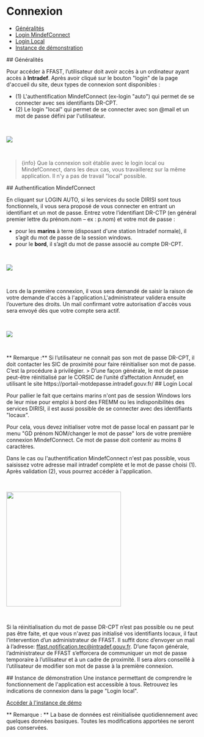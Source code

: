 # Connexion


- [Généralités](#generalite)
- [Login MindefConnect](#login_auto)
- [Login Local](#login_local)
- [Instance de démonstration](#inst_demo)

<a name="generalite">
## Généralités

Pour accéder à FFAST, l’utilisateur doit avoir accès à un ordinateur ayant accès à **Intradef**. Après avoir cliqué sur le bouton "login" de la page d'accueil du site, deux types de connexion sont disponibles :
  - (1) L'authentification MindefConnect (ex-login "auto") qui permet de se connecter avec ses identifiants DR-CPT.
  - (2) Le login "local" qui permet de se connecter avec son @mail et un mot de passe défini par l'utilisateur.
<p>&nbsp;</p>
<img src="{{ url(asset('docs/images/' . env('DOC_VERSION') . '/connexion/accueil_login.png' )) }}" >
<p>&nbsp;</p>

>{info} Que la connexion soit établie avec le login local ou MindefConnect, dans les deux cas, vous travaillerez sur la même application. Il n'y a pas de travail "local" possible.

<a name="login_auto">
## Authentification MindefConnect

En cliquant sur LOGIN AUTO, si les services du socle DIRISI sont tous fonctionnels, il vous sera proposé  de vous connecter en entrant un identifiant et un mot de passe.
Entrez votre l’identifiant DR-CTP (en général premier lettre du prénom.nom – ex : p.nom) et votre mot de passe : 
  - pour les **marins** à terre (disposant d'une station Intradef normale), il s’agit du mot de passe de la session windows.
  - pour le **bord**, il s’agit du mot de passe associé au compte DR-CPT.
<p>&nbsp;</p>
<img src="{{ url(asset('docs/images/' . env('DOC_VERSION') . '/connexion/MindefConnect.png' )) }}">
<p>&nbsp;</p>
Lors de la première connexion, il vous sera demandé de saisir la raison de votre demande d'accès à l'application.L'administrateur validera ensuite l’ouverture des droits. Un mail confirmant votre autorisation d'accès vous sera envoyé dès que votre compte sera actif.
<p>&nbsp;</p>
<img src="{{ url(asset('docs/images/' . env('DOC_VERSION') . '/connexion/msg_1ere_connexion.png' )) }}">
<p>&nbsp;</p>
** Remarque :**  Si l’utilisateur ne connait pas son mot de passe DR-CPT, il doit contacter les SIC de proximité pour faire réinitialiser son mot de passe. C’est la procédure à privilégier.
> D’une façon générale, le mot de passe peut-être réinitialisé par le CORSIC de l’unité d’affectation Annudef, en utilisant le site https://portail-motdepasse.intradef.gouv.fr/

<a name="login_local">
## Login Local

Pour pallier le fait que certains marins n'ont pas de session Windows lors de leur mise pour emploi à bord des FREMM ou les indisponibilités des services DIRISI, il est aussi possible de se connecter avec des identifiants "locaux".

Pour cela, vous devez initialiser votre mot de passe local en passant par le menu "GD prénom NOM/changer le mot de passe" lors de votre première connexion MindefConnect. Ce mot de passe doit contenir au moins 8 caractères.

Dans le cas ou l'authentification MindefConnect n'est pas possible, vous saisissez votre adresse mail intradef complète et le mot de passe choisi (1). Après validation (2), vous pourrez accéder à l'application.
<p>&nbsp;</p>
<img src="{{ url(asset('docs/images/' . env('DOC_VERSION') . '/connexion/login_local.png' )) }}" width="300px">
<p>&nbsp;</p>

Si la réinitialisation du mot de passe DR-CPT n’est pas possible ou ne peut pas être faite, et que vous n'avez pas initialisé vos identifiants locaux, il faut l’intervention d’un administrateur de FFAST. Il suffit donc d’envoyer un mail à l’adresse: ffast.notification.tec@intradef.gouv.fr.
D’une façon générale, l’administrateur de FFAST s’efforcera de communiquer un mot de passe temporaire à l’utilisateur et à un cadre de proximité. Il sera alors conseillé à l’utilisateur de modifier son mot de passe à la première connexion.

<a name="inst_demo">
## Instance de démonstration
Une instance permettant de comprendre le fonctionnement de l'application est accessible à tous. Retrouvez les indications de connexion dans la page "Login local".

<a href='https://pprod-ffast.intradef.gouv.fr/demo-ffast'>Accéder à l'instance de démo</a>

** Remarque : ** La base de données est réinitialisée quotidiennement avec quelques données basiques. Toutes les modifications apportées ne seront pas conservées.

